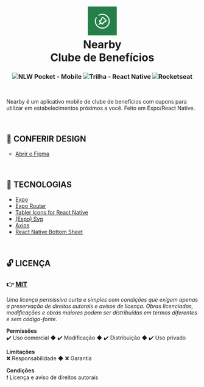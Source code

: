 <h1 align="center">
    <img
        src="./mobile/assets/images/icon.png"
        width="15%"
        height="15%"
        alt="Nearby - Clube de benefícios"
    />
    <br />
    Nearby
    <br />
    Clube de Benefícios
</h1>
    
<h3 align="center">
  <img
    alt="NLW Pocket - Mobile"
    src="https://img.shields.io/badge/NLW_Pocket-Mobile%20-9e2a2b"
  />
  <img
    alt="Trilha - React Native"
    src="https://img.shields.io/badge/Trilha-React%20Native-3a86ff"
  />
  <img
    alt="Rocketseat"
    src="https://img.shields.io/badge/-Rocketseat-8338ec"
  />
</h3>

<br />

<p>
    Nearby é um aplicativo mobile de clube de benefícios com cupons para utilizar em estabelecimentos próximos a você.
    Feito em Expo/React Native.
</p>

<br />

<h2>🎨 CONFERIR DESIGN</h2>

<ul style="list-style-type:circle">
    <li>
        <a target="_blank" href="https://www.figma.com/design/WCQhgk9QipScLUDoYjhevi/NLW-Pocket-Mobile-%E2%80%A2-Nearby-(Community)?m=auto&t=FyvQ66jmuYGBmQKG-6"
        >
            Abrir o Figma
        </a>
    </li>
</ul>

<br />

<h2>🌟 TECNOLOGIAS</h2>

<ul style="list-style-type:square">
    <li>
        <a target="_blank" href="https://docs.expo.dev/"
        >
            Expo
        </a>
    </li>
    <li>
        <a target="_blank" href="https://docs.expo.dev/router/introduction/"
        >
            Expo Router
        </a>
    </li>
    <li>
        <a target="_blank" href="https://tabler.io/docs/icons/react-native"
        >
            Tabler Icons for React Native
        </a>
    </li>
    <li>
        <a target="_blank" href="https://docs.expo.dev/versions/latest/sdk/svg/"
        >
            (Expo) Svg
        </a>
    </li>
    <li>
        <a target="_blank" href="https://axios-http.com/ptbr/docs/intro"
        >
            Axios
        </a>
    </li>
    <li>
        <a target="_blank" href="https://gorhom.dev/react-native-bottom-sheet/"
        >
            React Native Bottom Sheet
        </a>
    </li>
</ul>

<br />

## 🔓 LICENÇA

### 👉 [MIT](./LICENSE)
_Uma licença permissiva curta e simples com condições que exigem apenas a preservação de direitos autorais e avisos de licença. Obras licenciadas, modificações e obras maiores podem ser distribuídas em termos diferentes e sem código-fonte._

**Permissões** <br/>
 ✔️ Uso comercial ◆ 
 ✔️ Modificação ◆ 
 ✔️ Distribuição ◆ 
 ✔️ Uso privado

**Limitações** <br/>
 ❌ Responsabilidade ◆ 
 ❌ Garantia

**Condições** <br/>
 ❗ Licença e aviso de direitos autorais